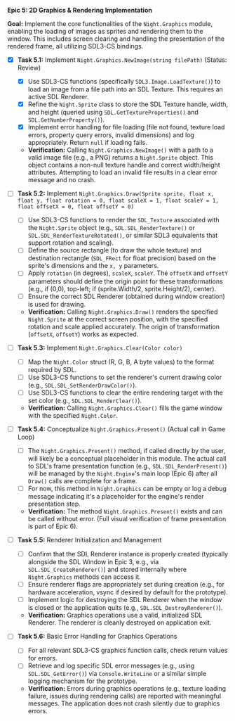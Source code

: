**Epic 5: 2D Graphics & Rendering Implementation**

**Goal:** Implement the core functionalities of the `Night.Graphics` module, enabling the loading of images as sprites and rendering them to the window. This includes screen clearing and handling the presentation of the rendered frame, all utilizing SDL3-CS bindings.

- [X] **Task 5.1:** Implement `Night.Graphics.NewImage(string filePath)` (Status: Review)
    - [X] Use SDL3-CS functions (specifically `SDL3.Image.LoadTexture()`) to load an image from a file path into an SDL Texture. This requires an active SDL Renderer.
    - [X] Refine the `Night.Sprite` class to store the SDL Texture handle, width, and height (queried using `SDL.GetTextureProperties()` and `SDL.GetNumberProperty()`).
    - [X] Implement error handling for file loading (file not found, texture load errors, property query errors, invalid dimensions) and log appropriately. Return `null` if loading fails.
    - **Verification:** Calling `Night.Graphics.NewImage()` with a path to a valid image file (e.g., a PNG) returns a `Night.Sprite` object. This object contains a non-null texture handle and correct width/height attributes. Attempting to load an invalid file results in a clear error message and no crash.

- [ ] **Task 5.2:** Implement `Night.Graphics.Draw(Sprite sprite, float x, float y, float rotation = 0, float scaleX = 1, float scaleY = 1, float offsetX = 0, float offsetY = 0)`
    - [ ] Use SDL3-CS functions to render the `SDL_Texture` associated with the `Night.Sprite` object (e.g., `SDL.SDL_RenderTexture()` or `SDL.SDL_RenderTextureRotated()`, or similar SDL3 equivalents that support rotation and scaling).
    - [ ] Define the source rectangle (to draw the whole texture) and destination rectangle (`SDL_FRect` for float precision) based on the sprite's dimensions and the `x, y` parameters.
    - [ ] Apply `rotation` (in degrees), `scaleX`, `scaleY`. The `offsetX` and `offsetY` parameters should define the origin point for these transformations (e.g., if (0,0), top-left; if (sprite.Width/2, sprite.Height/2), center).
    - [ ] Ensure the correct SDL Renderer (obtained during window creation) is used for drawing.
    - **Verification:** Calling `Night.Graphics.Draw()` renders the specified `Night.Sprite` at the correct screen position, with the specified rotation and scale applied accurately. The origin of transformation (`offsetX`, `offsetY`) works as expected.
- [ ] **Task 5.3:** Implement `Night.Graphics.Clear(Color color)`
    
    - [ ] Map the `Night.Color` struct (R, G, B, A byte values) to the format required by SDL.
    - [ ] Use SDL3-CS functions to set the renderer's current drawing color (e.g., `SDL.SDL_SetRenderDrawColor()`).
    - [ ] Use SDL3-CS functions to clear the entire rendering target with the set color (e.g., `SDL.SDL_RenderClear()`).
    - **Verification:** Calling `Night.Graphics.Clear()` fills the game window with the specified `Night.Color`.
- [ ] **Task 5.4:** Conceptualize `Night.Graphics.Present()` (Actual call in Game Loop)
    
    - [ ] The `Night.Graphics.Present()` method, if called directly by the user, will likely be a conceptual placeholder in this module. The actual call to SDL's frame presentation function (e.g., `SDL.SDL_RenderPresent()`) will be managed by the `Night.Engine`'s main loop (Epic 6) after all `Draw()` calls are complete for a frame.
    - [ ] For now, this method in `Night.Graphics` can be empty or log a debug message indicating it's a placeholder for the engine's render presentation step.
    - **Verification:** The method `Night.Graphics.Present()` exists and can be called without error. (Full visual verification of frame presentation is part of Epic 6).
- [ ] **Task 5.5:** Renderer Initialization and Management
    
    - [ ] Confirm that the SDL Renderer instance is properly created (typically alongside the SDL Window in Epic 3, e.g., via `SDL.SDL_CreateRenderer()`) and stored internally where `Night.Graphics` methods can access it.
    - [ ] Ensure renderer flags are appropriately set during creation (e.g., for hardware acceleration, vsync if desired by default for the prototype).
    - [ ] Implement logic for destroying the SDL Renderer when the window is closed or the application quits (e.g., `SDL.SDL_DestroyRenderer()`).
    - **Verification:** Graphics operations use a valid, initialized SDL Renderer. The renderer is cleanly destroyed on application exit.
- [ ] **Task 5.6:** Basic Error Handling for Graphics Operations
    
    - [ ] For all relevant SDL3-CS graphics function calls, check return values for errors.
    - [ ] Retrieve and log specific SDL error messages (e.g., using `SDL.SDL_GetError()`) via `Console.WriteLine` or a similar simple logging mechanism for the prototype.
    - **Verification:** Errors during graphics operations (e.g., texture loading failure, issues during rendering calls) are reported with meaningful messages. The application does not crash silently due to graphics errors.
